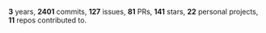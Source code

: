 **3** years, **2401** commits, **127** issues, **81** PRs, **141** stars, **22** personal projects, **11** repos contributed to.
